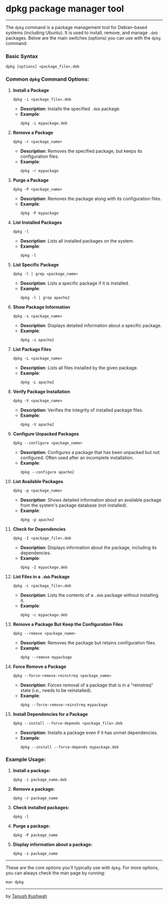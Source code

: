 # dpkg package manager tool
---
The `dpkg` command is a package management tool for Debian-based systems (including Ubuntu). It is used to install, remove, and manage `.deb` packages. Below are the main switches (options) you can use with the `dpkg` command:

### Basic Syntax
```
dpkg [options] <package_file>.deb
```

### Common `dpkg` Command Options:

1. **Install a Package**
   ```
   dpkg -i <package_file>.deb
   ```
   - **Description**: Installs the specified `.deb` package.
   - **Example**:
     ```
     dpkg -i mypackage.deb
     ```

2. **Remove a Package**
   ```
   dpkg -r <package_name>
   ```
   - **Description**: Removes the specified package, but keeps its configuration files.
   - **Example**:
     ```
     dpkg -r mypackage
     ```

3. **Purge a Package**
   ```
   dpkg -P <package_name>
   ```
   - **Description**: Removes the package along with its configuration files.
   - **Example**:
     ```
     dpkg -P mypackage
     ```

4. **List Installed Packages**
   ```
   dpkg -l
   ```
   - **Description**: Lists all installed packages on the system.
   - **Example**:
     ```
     dpkg -l
     ```

5. **List Specific Package**
   ```
   dpkg -l | grep <package_name>
   ```
   - **Description**: Lists a specific package if it is installed.
   - **Example**:
     ```
     dpkg -l | grep apache2
     ```

6. **Show Package Information**
   ```
   dpkg -s <package_name>
   ```
   - **Description**: Displays detailed information about a specific package.
   - **Example**:
     ```
     dpkg -s apache2
     ```

7. **List Package Files**
   ```
   dpkg -L <package_name>
   ```
   - **Description**: Lists all files installed by the given package.
   - **Example**:
     ```
     dpkg -L apache2
     ```

8. **Verify Package Installation**
   ```
   dpkg -V <package_name>
   ```
   - **Description**: Verifies the integrity of installed package files.
   - **Example**:
     ```
     dpkg -V apache2
     ```

9. **Configure Unpacked Packages**
   ```
   dpkg --configure <package_name>
   ```
   - **Description**: Configures a package that has been unpacked but not configured. Often used after an incomplete installation.
   - **Example**:
     ```
     dpkg --configure apache2
     ```

10. **List Available Packages**
    ```
    dpkg -p <package_name>
    ```
    - **Description**: Shows detailed information about an available package from the system's package database (not installed).
    - **Example**:
      ```
      dpkg -p apache2
      ```

11. **Check for Dependencies**
    ```
    dpkg -I <package_file>.deb
    ```
    - **Description**: Displays information about the package, including its dependencies.
    - **Example**:
      ```
      dpkg -I mypackage.deb
      ```

12. **List Files in a `.deb` Package**
    ```
    dpkg -c <package_file>.deb
    ```
    - **Description**: Lists the contents of a `.deb` package without installing it.
    - **Example**:
      ```
      dpkg -c mypackage.deb
      ```

13. **Remove a Package But Keep the Configuration Files**
    ```
    dpkg --remove <package_name>
    ```
    - **Description**: Removes the package but retains configuration files.
    - **Example**:
      ```
      dpkg --remove mypackage
      ```

14. **Force Remove a Package**
    ```
    dpkg --force-remove-reinstreq <package_name>
    ```
    - **Description**: Forces removal of a package that is in a "reinstreq" state (i.e., needs to be reinstalled).
    - **Example**:
      ```
      dpkg --force-remove-reinstreq mypackage
      ```

15. **Install Dependencies for a Package**
    ```
    dpkg --install --force-depends <package_file>.deb
    ```
    - **Description**: Installs a package even if it has unmet dependencies.
    - **Example**:
      ```
      dpkg --install --force-depends mypackage.deb
      ```

### Example Usage:

1. **Install a package:**
   ```
   dpkg -i package_name.deb
   ```

2. **Remove a package:**
   ```
   dpkg -r package_name
   ```

3. **Check installed packages:**
   ```
   dpkg -l
   ```

4. **Purge a package:**
   ```
   dpkg -P package_name
   ```

5. **Display information about a package:**
   ```
   dpkg -s package_name
   ```

---

These are the core options you’ll typically use with `dpkg`. For more options, you can always check the man page by running:

```
man dpkg
```
---   
by [Tanush Kushwah](https://www.linkedin.com/in/tanush-kushwah-b51a97319/?originalSubdomain=in)
